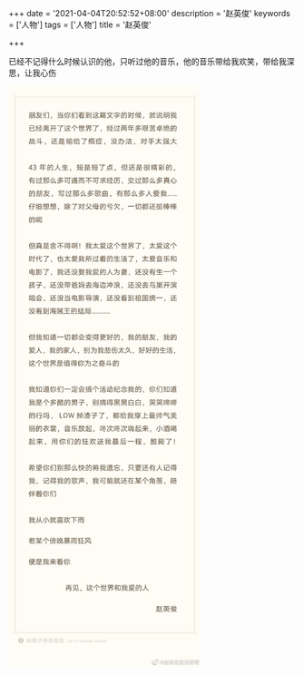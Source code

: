 +++
date = '2021-04-04T20:52:52+08:00'
description = '赵英俊'
keywords = ['人物']
tags = ['人物']
title = '赵英俊'

+++

已经不记得什么时候认识的他，只听过他的音乐，他的音乐带给我欢笑，带给我深思，让我心伤

![zhao-ying-jun](/images/zhao-ying-jun.jpeg)
